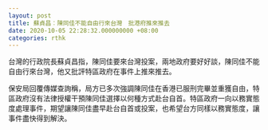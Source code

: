 ```yaml
---
layout: post
title: 蘇貞昌︰陳同佳不能自由行來台灣　批港府推來推去
date: 2020-10-05 22:28:32.000000000 +08:00
categories: rthk
---
```


台灣的行政院長蘇貞昌指，陳同佳要來台灣投案，兩地政府要好好談，陳同佳不能自由行來台灣，他又批評特區政府在事件上推來推去。

保安局回覆傳媒查詢稱，局方已多次強調陳同佳在香港已服刑完畢並重獲自由，特區政府沒有法律授權干預陳同佳選擇以何種方式赴台自首。特區政府一向以務實態度處理事件，期望讓陳同佳盡早赴台自首或投案，也希望台方同樣以務實態度，讓事件盡快得到解決。
